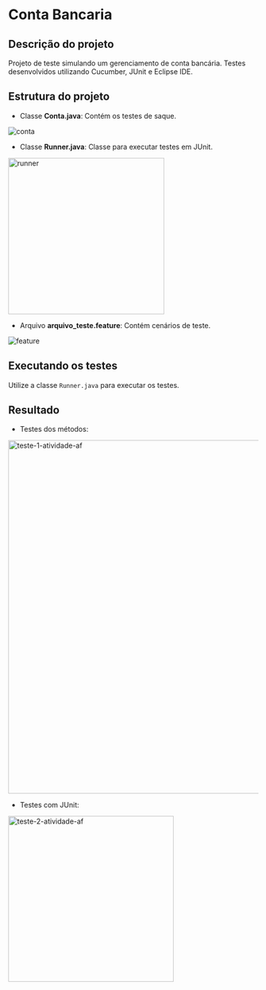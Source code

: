 # Conta Bancaria

## Descrição do projeto

Projeto de teste simulando um gerenciamento de conta bancária. Testes desenvolvidos utilizando Cucumber, JUnit e Eclipse IDE.

## Estrutura do projeto
- Classe **Conta.java**: Contém os testes de saque.

![conta](https://github.com/mateusmaranhaogit/ContaBancaria/assets/101333760/d54b0f32-2ad7-4098-b124-a0d17d08d603)

- Classe **Runner.java**: Classe para executar testes em JUnit.
<img width="314" alt="runner" src="https://github.com/mateusmaranhaogit/conta-bancaria/assets/101333760/48092acb-a01a-4e0b-a03c-99c09e65f262">

- Arquivo **arquivo_teste.feature**: Contém cenários de teste.

![feature](https://github.com/mateusmaranhaogit/ContaBancaria/assets/101333760/4918d182-0474-4630-a05a-9cab970b0f37)

## Executando os testes

Utilize a classe ```Runner.java``` para executar os testes.

## Resultado 

- Testes dos métodos:
<img width="710" alt="teste-1-atividade-af" src="https://github.com/mateusmaranhaogit/conta-bancaria/assets/101333760/6467f0e7-10cc-44dc-8863-87949168bf7c">

- Testes com JUnit:
<img width="333" alt="teste-2-atividade-af" src="https://github.com/mateusmaranhaogit/conta-bancaria/assets/101333760/db1c5770-2287-49ae-ba49-b3b58cf7ed6c">
